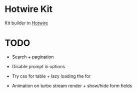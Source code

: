 # Hotwire Kit

Kit builder in [Hotwire](https://hotwired.dev/)

# TODO

- Search + pagination

- Disable prompt in options
- Try css for table + lazy loading the for
- Animation on turbo stream render + show/hide form fields
